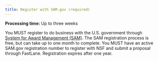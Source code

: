 ```yaml
---
title: Register with SAM.gov (required)
---
```

**Processing time:** Up to three weeks

You MUST register to do business with the U.S. government through [System for Award Management (SAM)](https://www.sam.gov/portal/SAM/##11#1#1). The SAM registration process is free, but can take up to one month to complete. You MUST have an active SAM.gov registration number to register with NSF and submit a proposal through FastLane. Registration expires after one year.

